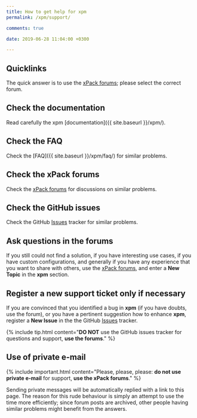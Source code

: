 ```yaml
---
title: How to get help for xpm
permalink: /xpm/support/

comments: true

date: 2019-06-28 11:04:00 +0300

---
```


## Quicklinks

The quick answer is to use the
[xPack forums](https://www.tapatalk.com/groups/xpack/); please select
the correct forum.

## Check the documentation

Read carefully the xpm [documentation]({{ site.baseurl }}/xpm/).

## Check the FAQ

Check the [FAQ]({{ site.baseurl }}/xpm/faq/)
for similar problems.

## Check the xPack forums

Check the [xPack forums](https://www.tapatalk.com/groups/xpack/) for
discussions on similar problems.

## Check the GitHub issues

Check the GitHub
[Issues](https://github.com/xpack/xpm-js/issues/)
tracker for similar problems.

## Ask questions in the forums

If you still could not find a solution, if you have interesting use
cases, if you have custom configurations, and generally if you have
any experience that you want to share with others, use the
[xPack forums](https://www.tapatalk.com/groups/xpack/),
and enter a **New Topic** in the **xpm** section.

## Register a new support ticket only if necessary

If you are convinced that you identified a bug in **xpm**
(if you have doubts, use the forum),
or you have a pertinent suggestion how to enhance **xpm**,
register a **New Issue** in the the GitHub
[Issues](https://github.com/xpack/xpm-js/issues/) tracker.

{% include tip.html content="**DO NOT** use the GitHub issues tracker
for questions and support, **use the forums**." %}

## Use of private e-mail

{% include important.html content="Please, please, please: **do not use
private e-mail** for support, **use the xPack forums**." %}

Sending private messages will be automatically replied with
a link to this page.
The reason for this rude behaviour is simply an attempt to use
the time more efficiently; since forum posts are archived, other people
having similar problems might benefit from the answers.
